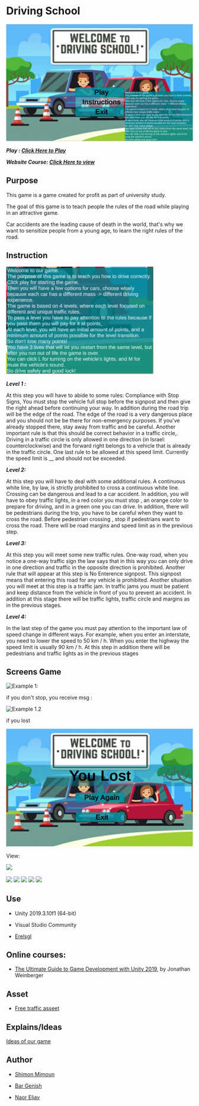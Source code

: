 

#  Driving School

![Menu Game](https://github.com/ShimonMimoun/Driving-Theory_Game/blob/master/Documentation/menu.png)



***Play : 
[Click Here to Play ](https://bargenish.itch.io/driving-master)***


***Website Course: 
[Click Here to view](https://sites.google.com/view/gamedev-5780/index)***



##  Purpose

This game is a game created for profit as part of university study.

The goal of this game is to teach people the rules of the road while playing in an attractive game.

Car accidents are the leading cause of death in the world, that's why we want to sensitize people from a young age, to learn the right rules of the road.

  
## Instruction

![Menu Game](https://github.com/ShimonMimoun/Driving-Theory_Game/blob/master/Documentation/instruction.png)

***Level 1 :*** 

At this  step you will have to abide to some rules: Compliance with Stop Signs, You must stop the vehicle full stop before the signpost and then give the right ahead before continuing your way. In addition during the road trip will be the edge of the road. The edge of the road is a very dangerous place and you should not be be there for non-emergency purposes. If you've already stopped there, stay away from traffic and be careful. Another important rule is that this should be correct behavior in a traffic circle,. Driving in a traffic circle is only allowed in one direction (in Israel: counterclockwise) and the forward right belongs to a vehicle that is already in the traffic circle. One last rule to be allowed at this speed limit. Currently the speed limit is __ and should not be exceeded.

***Level 2:***

 At this step you will have to deal with some additional rules. A continuous white line, by law, is strictly prohibited to cross a continuous white line. Crossing can be dangerous and lead to a car accident. In addition, you will have to obey traffic lights, in a red color you must stop , an orange color to prepare for driving, and in a green one you can drive. In addition, there will be pedestrians  during the trip, you have to be careful when they want to cross the road. Before pedestrian crossing
, stop if pedestrians want to cross the road.
There will  be road margins and speed limit as in the previous step.

***Level 3:***

At this step you will meet some new traffic rules. One-way road, when you notice a one-way traffic sign the law says that in this way you can only drive in one direction and traffic in the opposite direction is prohibited. Another rule that will appear at this step is No Enterence  signpost. This signpost means that entering this road for any vehicle is prohibited. Another situation you will meet at this step is a traffic jam. In traffic jams you must be patient and keep  distance from the vehicle in front of you to prevent an accident. In addition at this stage there will be traffic lights, traffic circle and margins as in the previous stages.

***Level 4:***

In the last step of the game you must pay attention to the important law of speed change in different ways. For example, when you enter an interstate, you need to lower the speed to 50 km / h. When you enter the highway the speed limit is usually 90 km / h. At this step in addition there will be pedestrians and traffic lights as in the previous stages


##  Screens Game

![Example 1:](https://github.com/ShimonMimoun/Driving-Theory_Game/blob/master/Documentation/2.png)

if you don't stop, you receive msg :

![Example 1.2](https://github.com/ShimonMimoun/Driving-Theory_Game/blob/master/Documentation/3.png) 
  
  if you lost 

![](https://github.com/ShimonMimoun/Driving-Theory_Game/blob/master/Documentation/lost.png)


View:

![](https://github.com/ShimonMimoun/Driving-Theory_Game/blob/master/Documentation/example1.gif)

![](https://github.com/ShimonMimoun/Driving-Theory_Game/blob/master/Documentation/example2.gif)
![](https://github.com/ShimonMimoun/Driving-Theory_Game/blob/master/Documentation/example3.gif)
![](https://github.com/ShimonMimoun/Driving-Theory_Game/blob/master/Documentation/example4.gif)
![](https://github.com/ShimonMimoun/Driving-Theory_Game/blob/master/Documentation/example5.gif)
![](https://github.com/ShimonMimoun/Driving-Theory_Game/blob/master/Documentation/example6.gif)




##  Use

  

- Unity 2019.3.10f1 (64-bit)

- Visual Studio Community

- [Erelsgl](https://github.com/erelsgl-at-ariel/gamedev-5780)

  
  

##  Online courses:

* [The Ultimate Guide to Game Development with Unity 2019](https://www.udemy.com/the-ultimate-guide-to-game-development-with-unity/), by Jonathan Weinberger

  

##  Asset

  

* [Free traffic asseet](https://assetstore.unity.com/packages/3d/props/free-traffic-essentials-asset-pack-125092)

  
## Explains/Ideas 

[Ideas of our game ](https://github.com/ShimonMimoun/Driving-Theory_Game/blob/master/Documentation/%D7%9E%D7%98%D7%9C%D7%94%205%20%D7%9E%D7%AA%D7%92%D7%9C%D7%92%D7%9C%D7%AA.pdf)


##  Author

  

* [Shimon Mimoun](https://github.com/ShimonMimoun)

* [Bar Genish](https://github.com/bargenish44 )

* [Naor Eliav](https://github.com/naor94)
